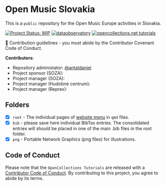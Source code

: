 # Open Music Slovakia 

This is a `public` repository for the Open Music Europe activities in Slovakia.

<!-- badges: start -->

[![Project Status:
WIP](https://www.repostatus.org/badges/latest/wip.svg)](https://www.repostatus.org/#wip)
[![dataobservatory](https://img.shields.io/badge/ecosystem-dataobservatory.eu-3EA135.svg)](https://dataobservatory.eu/)
[![opencollections.net
tutorials](https://img.shields.io/badge/tutorials-opencollections.net-E88500.svg)](https://opencollections.net/documents/tutorials/index.html)

<!-- badges: end -->

🌈 Contribution guidelines - you must abide by the Contributor Covenant
Code of Conduct.

**Contributors**: 
- Repository administator: [@antaldaniel](https://github.com/antaldaniel)
- Project sponsor (SOZA):
- Project manager (SOZA):
- Project manager (Hudobné centrum):
- Project manager (Reprex): 

## Folders

- [x] `root` - The individual pages of [website
  menu](https://opencollections.net/documents/tutorials/index.html) in
  `qmd` files.
- [x] `bib` - please save here individual BibTex entries. The
  consolidated entries will should be placed in one of the main .bib
  files in the root folder.
- [x] `png` - Portable Network Graphics (png files) for illustrations.

## Code of Conduct

Please note that the `OpenCollections Tutorials` are released with a
[Contributor Code of
Conduct](https://contributor-covenant.org/version/2/1/CODE_OF_CONDUCT.html).
By contributing to this project, you agree to abide by its terms.
